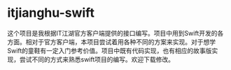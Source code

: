 # itjianghu-swift

这个项目是我根据IT江湖官方客户端提供的接口编写。项目中用到Swift开发的各方面。相对于官方客户端，本项目尝试着用各种不同的方案来实现。对于想学Swift的童鞋有一定入门参考价值。项目中既有代码实现，也有相应的故事版实现，尝试不同的方式来熟悉swift项目的编写。欢迎下载修改。
